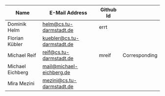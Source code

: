 | Name				| E-Mail Address				| Github Id | 				|
| ----------------- | ----------------------------- | --------- | ------------- |
| Dominik Helm		| helm@cs.tu-darmstadt.de		| errt		|				|
| Florian Kübler	| kuebler@cs.tu-darmstadt.de	|			| 				|
| Michael Reif		| reif@cs.tu-darmstadt.de		| mreif		| Corresponding	|
| Michael Eichberg	| mail@michael-eichberg.de		|			| 				|
| Mira Mezini		| mezini@cs.tu-darmstadt.de		|			|				|